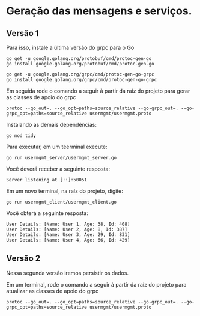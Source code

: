 # Geração das mensagens e serviços.

## Versão 1

Para isso, instale a última versão do grpc para o Go

    go get -u google.golang.org/protobuf/cmd/protoc-gen-go
    go install google.golang.org/protobuf/cmd/protoc-gen-go

    go get -u google.golang.org/grpc/cmd/protoc-gen-go-grpc
    go install google.golang.org/grpc/cmd/protoc-gen-go-grpc

Em seguida rode o comando a seguir à partir da raíz do projeto para gerar as classes de apoio do grpc

    protoc --go_out=. --go_opt=paths=source_relative --go-grpc_out=. --go-grpc_opt=paths=source_relative usermgmt/usermgmt.proto

Instalando as demais dependências:

    go mod tidy

Para executar, em um teerminal execute:

    go run usermgmt_server/usermgmt_server.go

Você deverá receber a seguinte resposta:

    Server listening at [::]:50051

Em um novo terminal, na raíz do projeto, digite:

    go run usermgmt_client/usermgmt_client.go

Você obterá a seguinte resposta:

    User Details: [Name: User 1, Age: 38, Id: 408]
    User Details: [Name: User 2, Age: 8, Id: 387]
    User Details: [Name: User 3, Age: 29, Id: 831]
    User Details: [Name: User 4, Age: 66, Id: 429]

## Versão 2

Nessa segunda versão iremos persistir os dados.

Em um terminal, rode o comando a seguir à partir da raíz do projeto para atualizar as classes de apoio do grpc

    protoc --go_out=. --go_opt=paths=source_relative --go-grpc_out=. --go-grpc_opt=paths=source_relative usermgmt/usermgmt.proto


